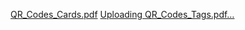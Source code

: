 [QR_Codes_Cards.pdf](https://github.com/fatmakara/QR-Kod/files/14302929/QR_Codes_Cards.pdf)
[Uploading QR_Codes_Tags.pdf…]()

